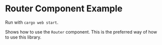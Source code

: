 # Router Component Example
Run with `cargo web start`.

Shows how to use the `Router` component.
This is the preferred way of how to use this library.